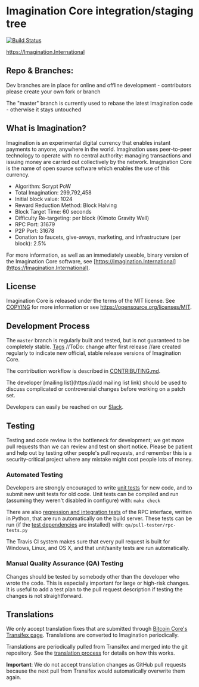 Imagination Core integration/staging tree
=====================================

[![Build Status](https://api.travis-ci.org/ImaginationInternational/imagination.svg?branch=0.13_master_EMC2)](https://travis-ci.org/ImaginationInternational/imagination)

https://Imagination.International

Repo & Branches:
----------------

Dev branches are in place for online and offline development - contributors please create your own fork or branch

The "master" branch is currently used to rebase the latest Imagination code - otherwise it stays untouched


What is Imagination?
----------------

Imagination is an experimental digital currency that enables instant payments to
anyone, anywhere in the world. Imagination uses peer-to-peer technology to operate
with no central authority: managing transactions and issuing money are carried
out collectively by the network. Imagination Core is the name of open source
software which enables the use of this currency.

- Algorithm: Scrypt PoW
- Total Imagination: 299,792,458
- Initial block value: 1024
- Reward Reduction Method: Block Halving
- Block Target Time: 60 seconds
- Difficulty Re-targeting: per block (Kimoto Gravity Well)
- RPC Port: 31679
- P2P Port: 31678
- Donation to faucets, give-aways, marketing, and infrastructure (per block): 2.5%

For more information, as well as an immediately useable, binary version of
the Imagination Core software, see [https://Imagination.International](https://Imagination.International).

License
-------

Imagination Core is released under the terms of the MIT license. See [COPYING](COPYING) for more
information or see https://opensource.org/licenses/MIT.

Development Process
-------------------

The `master` branch is regularly built and tested, but is not guaranteed to be
completely stable. [Tags](https://github.com/ImaginationInternational/imagination/tags) //ToDo: change after first release //are created
regularly to indicate new official, stable release versions of Imagination Core.

The contribution workflow is described in [CONTRIBUTING.md](CONTRIBUTING.md).

The developer [mailing list](https://add mailing list link)
should be used to discuss complicated or controversial changes before working
on a patch set.

Developers can easily be reached on our [Slack](http://emc2slack.herokuapp.com/).

Testing
-------

Testing and code review is the bottleneck for development; we get more pull
requests than we can review and test on short notice. Please be patient and help out by testing
other people's pull requests, and remember this is a security-critical project where any mistake might cost people
lots of money.

### Automated Testing

Developers are strongly encouraged to write [unit tests](/doc/unit-tests.md) for new code, and to
submit new unit tests for old code. Unit tests can be compiled and run
(assuming they weren't disabled in configure) with: `make check`

There are also [regression and integration tests](/qa) of the RPC interface, written
in Python, that are run automatically on the build server.
These tests can be run (if the [test dependencies](/qa) are installed) with: `qa/pull-tester/rpc-tests.py`

The Travis CI system makes sure that every pull request is built for Windows, Linux, and OS X, and that unit/sanity tests are run automatically.

### Manual Quality Assurance (QA) Testing

Changes should be tested by somebody other than the developer who wrote the
code. This is especially important for large or high-risk changes. It is useful
to add a test plan to the pull request description if testing the changes is
not straightforward.

Translations
------------

We only accept translation fixes that are submitted through [Bitcoin Core's Transifex page](https://www.transifex.com/projects/p/bitcoin/).
Translations are converted to Imagination periodically.

Translations are periodically pulled from Transifex and merged into the git repository. See the
[translation process](doc/translation_process.md) for details on how this works.

**Important**: We do not accept translation changes as GitHub pull requests because the next
pull from Transifex would automatically overwrite them again.
